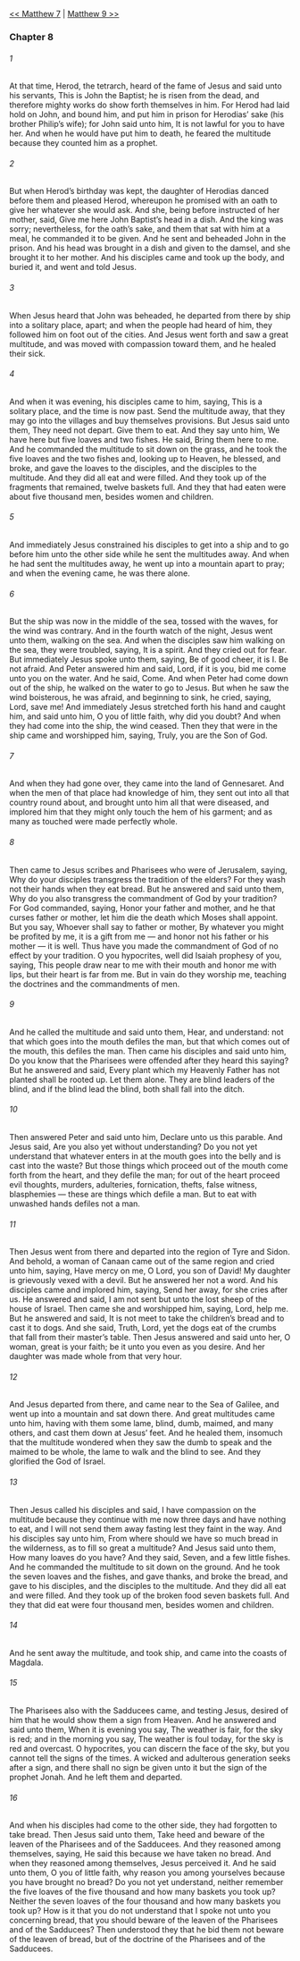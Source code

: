 [<< Matthew 7](Matthew%207)  |  [Matthew 9 >>](Matthew%209)

### Chapter 8
###### 1
At that time, Herod, the tetrarch, heard of the fame of Jesus and said unto his servants, This is John the Baptist; he is risen from the dead, and therefore mighty works do show forth themselves in him. For Herod had laid hold on John, and bound him, and put him in prison for Herodias’ sake (his brother Philip’s wife); for John said unto him, It is not lawful for you to have her. And when he would have put him to death, he feared the multitude because they counted him as a prophet.

###### 2
But when Herod’s birthday was kept, the daughter of Herodias danced before them and pleased Herod, whereupon he promised with an oath to give her whatever she would ask. And she, being before instructed of her mother, said, Give me here John Baptist’s head in a dish. And the king was sorry; nevertheless, for the oath’s sake, and them that sat with him at a meal, he commanded it to be given. And he sent and beheaded John in the prison. And his head was brought in a dish and given to the damsel, and she brought it to her mother. And his disciples came and took up the body, and buried it, and went and told Jesus.

###### 3
When Jesus heard that John was beheaded, he departed from there by ship into a solitary place, apart; and when the people had heard of him, they followed him on foot out of the cities. And Jesus went forth and saw a great multitude, and was moved with compassion toward them, and he healed their sick.

###### 4
And when it was evening, his disciples came to him, saying, This is a solitary place, and the time is now past. Send the multitude away, that they may go into the villages and buy themselves provisions. But Jesus said unto them, They need not depart. Give them to eat. And they say unto him, We have here but five loaves and two fishes. He said, Bring them here to me. And he commanded the multitude to sit down on the grass, and he took the five loaves and the two fishes and, looking up to Heaven, he blessed, and broke, and gave the loaves to the disciples, and the disciples to the multitude. And they did all eat and were filled. And they took up of the fragments that remained, twelve baskets full. And they that had eaten were about five thousand men, besides women and children.

###### 5
And immediately Jesus constrained his disciples to get into a ship and to go before him unto the other side while he sent the multitudes away. And when he had sent the multitudes away, he went up into a mountain apart to pray; and when the evening came, he was there alone.

###### 6
But the ship was now in the middle of the sea, tossed with the waves, for the wind was contrary. And in the fourth watch of the night, Jesus went unto them, walking on the sea. And when the disciples saw him walking on the sea, they were troubled, saying, It is a spirit. And they cried out for fear. But immediately Jesus spoke unto them, saying, Be of good cheer, it is I. Be not afraid. And Peter answered him and said, Lord, if it is you, bid me come unto you on the water. And he said, Come. And when Peter had come down out of the ship, he walked on the water to go to Jesus. But when he saw the wind boisterous, he was afraid, and beginning to sink, he cried, saying, Lord, save me! And immediately Jesus stretched forth his hand and caught him, and said unto him, O you of little faith, why did you doubt? And when they had come into the ship, the wind ceased. Then they that were in the ship came and worshipped him, saying, Truly, you are the Son of God.

###### 7
And when they had gone over, they came into the land of Gennesaret. And when the men of that place had knowledge of him, they sent out into all that country round about, and brought unto him all that were diseased, and implored him that they might only touch the hem of his garment; and as many as touched were made perfectly whole.

###### 8
Then came to Jesus scribes and Pharisees who were of Jerusalem, saying, Why do your disciples transgress the tradition of the elders? For they wash not their hands when they eat bread. But he answered and said unto them, Why do you also transgress the commandment of God by your tradition? For God commanded, saying, Honor your father and mother, and he that curses father or mother, let him die the death which Moses shall appoint. But you say, Whoever shall say to father or mother, By whatever you might be profited by me, it is a gift from me — and honor not his father or his mother — it is well. Thus have you made the commandment of God of no effect by your tradition. O you hypocrites, well did Isaiah prophesy of you, saying, This people draw near to me with their mouth and honor me with lips, but their heart is far from me. But in vain do they worship me, teaching the doctrines and the commandments of men.

###### 9
And he called the multitude and said unto them, Hear, and understand: not that which goes into the mouth defiles the man, but that which comes out of the mouth, this defiles the man. Then came his disciples and said unto him, Do you know that the Pharisees were offended after they heard this saying? But he answered and said, Every plant which my Heavenly Father has not planted shall be rooted up. Let them alone. They are blind leaders of the blind, and if the blind lead the blind, both shall fall into the ditch.

###### 10
Then answered Peter and said unto him, Declare unto us this parable. And Jesus said, Are you also yet without understanding? Do you not yet understand that whatever enters in at the mouth goes into the belly and is cast into the waste? But those things which proceed out of the mouth come forth from the heart, and they defile the man; for out of the heart proceed evil thoughts, murders, adulteries, fornication, thefts, false witness, blasphemies — these are things which defile a man. But to eat with unwashed hands defiles not a man.

###### 11
Then Jesus went from there and departed into the region of Tyre and Sidon. And behold, a woman of Canaan came out of the same region and cried unto him, saying, Have mercy on me, O Lord, you son of David! My daughter is grievously vexed with a devil. But he answered her not a word. And his disciples came and implored him, saying, Send her away, for she cries after us. He answered and said, I am not sent but unto the lost sheep of the house of Israel. Then came she and worshipped him, saying, Lord, help me. But he answered and said, It is not meet to take the children’s bread and to cast it to dogs. And she said, Truth, Lord, yet the dogs eat of the crumbs that fall from their master’s table. Then Jesus answered and said unto her, O woman, great is your faith; be it unto you even as you desire. And her daughter was made whole from that very hour.

###### 12
And Jesus departed from there, and came near to the Sea of Galilee, and went up into a mountain and sat down there. And great multitudes came unto him, having with them some lame, blind, dumb, maimed, and many others, and cast them down at Jesus’ feet. And he healed them, insomuch that the multitude wondered when they saw the dumb to speak and the maimed to be whole, the lame to walk and the blind to see. And they glorified the God of Israel.

###### 13
Then Jesus called his disciples and said, I have compassion on the multitude because they continue with me now three days and have nothing to eat, and I will not send them away fasting lest they faint in the way. And his disciples say unto him, From where should we have so much bread in the wilderness, as to fill so great a multitude? And Jesus said unto them, How many loaves do you have? And they said, Seven, and a few little fishes. And he commanded the multitude to sit down on the ground. And he took the seven loaves and the fishes, and gave thanks, and broke the bread, and gave to his disciples, and the disciples to the multitude. And they did all eat and were filled. And they took up of the broken food seven baskets full. And they that did eat were four thousand men, besides women and children.

###### 14
And he sent away the multitude, and took ship, and came into the coasts of Magdala.

###### 15
The Pharisees also with the Sadducees came, and testing Jesus, desired of him that he would show them a sign from Heaven. And he answered and said unto them, When it is evening you say, The weather is fair, for the sky is red; and in the morning you say, The weather is foul today, for the sky is red and overcast. O hypocrites, you can discern the face of the sky, but you cannot tell the signs of the times. A wicked and adulterous generation seeks after a sign, and there shall no sign be given unto it but the sign of the prophet Jonah. And he left them and departed.

###### 16
And when his disciples had come to the other side, they had forgotten to take bread. Then Jesus said unto them, Take heed and beware of the leaven of the Pharisees and of the Sadducees. And they reasoned among themselves, saying, He said this because we have taken no bread. And when they reasoned among themselves, Jesus perceived it. And he said unto them, O you of little faith, why reason you among yourselves because you have brought no bread? Do you not yet understand, neither remember the five loaves of the five thousand and how many baskets you took up? Neither the seven loaves of the four thousand and how many baskets you took up? How is it that you do not understand that I spoke not unto you concerning bread, that you should beware of the leaven of the Pharisees and of the Sadducees? Then understood they that he bid them not beware of the leaven of bread, but of the doctrine of the Pharisees and of the Sadducees.
